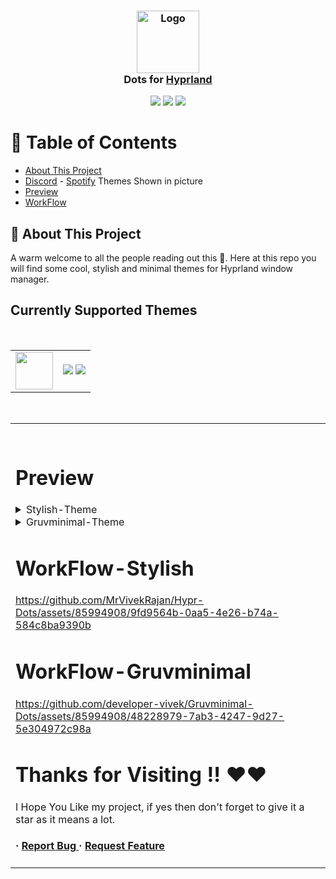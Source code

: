 <h3 align="center">
	<img src="https://styles.redditmedia.com/t5_6sciw0/styles/communityIcon_h3cvittvupi91.png" width="100" alt="Logo"/><br/>
	Dots for <a href="https://hyprland.org/">Hyprland</a>
</h3>

<p align="center">
    <a href="https://github.com/MrVivekRajan/Hypr-Dots/stargazers"><img src="https://img.shields.io/github/stars/MrVivekRajan/Hypr-Dots?colorA=ebdbb2&colorB=458588&style=for-the-badge"></a>
     <a href="https://github.com/MrVivekRajan/Hypr-Dots/contributors"><img src="https://img.shields.io/github/contributors/MrVivekRajan/Hypr-Dots?colorA=DA025D&colorB=8651BB&style=for-the-badge"></a>
    <a href="https://github.com/MrVivekRajan/Hypr-Dots/issues"><img src="https://img.shields.io/github/issues/MrVivekRajan/Hypr-Dots?colorA=11998E&colorB=38EF7D&style=for-the-badge"></a>
</p>

# :notebook_with_decorative_cover: Table of Contents

- [About This Project](#star2-about-the-project)
- [Discord](https://github.com/developer-vivek/Discord-Themes/) - [Spotify](https://github.com/developer-vivek/Spotify-Themes)  Themes Shown in picture
- [Preview](#Preview)
- [WorkFlow](#WorkFlow)

## :star2: About This Project
A warm welcome to all the people reading out this 🤗. Here at this repo you will find some cool, stylish and minimal themes for Hyprland window manager.

## Currently Supported Themes

<br><div align="center"><table><tr><td><img width="60" src="https://www.shareicon.net/data/2016/02/07/281237_theme_512x512.png"></td><td>

<a href="https://github.com/MrVivekRajan/Hypr-Dots/tree/main/Stylish"><img src="https://img.shields.io/badge/Stylish-purple"></a>
<a href="https://github.com/MrVivekRajan/Hypr-Dots/tree/main/Gruvminimal"><img src="https://img.shields.io/badge/GruvMinimal-yellow"></a>
</td></tr></table></div><br><table><td><br>

# Preview
<details>
<summary>Stylish-Theme</summary>
<img src="https://github.com/MrVivekRajan/Hypr-Dots/assets/85994908/56b35710-88d5-4257-8c0f-1e467f39e009"/>
<img src="https://github.com/MrVivekRajan/Hypr-Dots/assets/85994908/845a9602-94d6-4128-86d5-1e4ddc458f5d"/>
</details>

<details>
<summary>Gruvminimal-Theme</summary>
<img src="https://github.com/MrVivekRajan/Hypr-Dots/assets/85994908/cc9a9358-bce1-4be6-ae76-72d48b957f16"/>
<img src="https://github.com/MrVivekRajan/Hypr-Dots/assets/85994908/3e1d4716-ce05-46ac-b318-3ceafe56bedb"/>
<img src="https://github.com/MrVivekRajan/Hypr-Dots/assets/85994908/82affaf3-0866-400c-b763-a9b8cd8a4be1"/>
</details>

# WorkFlow-Stylish
https://github.com/MrVivekRajan/Hypr-Dots/assets/85994908/9fd9564b-0aa5-4e26-b74a-584c8ba9390b

# WorkFlow-Gruvminimal
https://github.com/developer-vivek/Gruvminimal-Dots/assets/85994908/48228979-7ab3-4247-9d27-5e304972c98a


# Thanks for Visiting !! ❤️❤️
I Hope You Like my project, if yes then don't forget to give it a star as it means a lot.


<h4> <span>· </span> <a href="https://github.com/developer-vivek/Gruvminimal-Dots/issues"> Report Bug </a> <span> · </span> <a href="https://github.com/developer-vivek/Gruvminimal-Dots/issues"> Request Feature </a> </h4>
